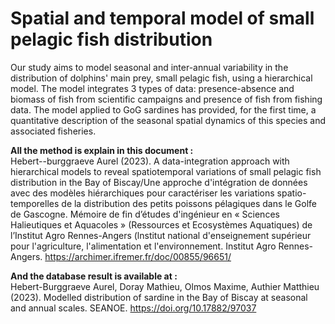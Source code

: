# Spatial and temporal model of small pelagic fish distribution

Our study aims to model seasonal and inter-annual variability in the distribution of dolphins' main prey, small pelagic fish, using a hierarchical model. The model integrates 3 types of data: presence-absence and biomass of fish from scientific campaigns and presence of fish from fishing data. The model applied to GoG sardines has provided, for the first time, a quantitative description of the seasonal spatial dynamics of this species and associated fisheries.

**All the method is explain in this document :**<br>
Hebert--burggraeve Aurel (2023). A data-integration approach with hierarchical models to reveal spatiotemporal variations of small pelagic fish distribution in the Bay of Biscay/Une approche d'intégration de données avec des modèles hiérarchiques pour caractériser les variations spatio-temporelles de la distribution des petits poissons pélagiques dans le Golfe de Gascogne. Mémoire de fin d’études d'ingénieur en « Sciences Halieutiques et Aquacoles » (Ressources et Ecosystèmes Aquatiques) de l’Institut Agro Rennes-Angers (lnstitut national d'enseignement supérieur pour l'agriculture, l'alimentation et l'environnement. Institut Agro Rennes-Angers. https://archimer.ifremer.fr/doc/00855/96651/

**And the database result is available at :**<br>
Hebert-Burggraeve Aurel, Doray Mathieu, Olmos Maxime, Authier Matthieu (2023). Modelled distribution of sardine in the Bay of Biscay at seasonal and annual scales. SEANOE. https://doi.org/10.17882/97037
